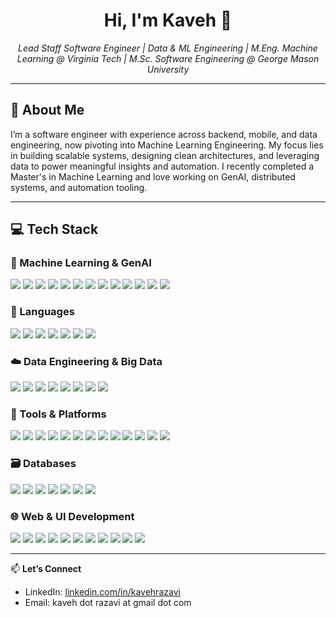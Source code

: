 
<h1 align="center">Hi, I'm Kaveh 👋</h1>

<p align="center">
  <em>Lead Staff Software Engineer | Data & ML Engineering | M.Eng. Machine Learning @ Virginia Tech  |  M.Sc. Software Engineering @ George Mason University</em>
</p>

---

## 🧠 About Me

I’m a software engineer with experience across backend, mobile, and data engineering, now pivoting into Machine Learning Engineering. My focus lies in building scalable systems, designing clean architectures, and leveraging data to power meaningful insights and automation. I recently completed a Master's in Machine Learning and love working on GenAI, distributed systems, and automation tooling.

---

## 💻 Tech Stack

### 🧠 Machine Learning & GenAI
<p>
  <img src="https://img.shields.io/badge/PyTorch-EE4C2C?logo=pytorch&logoColor=white" />
  <img src="https://img.shields.io/badge/scikit--learn-F7931E?logo=scikitlearn&logoColor=white" />
  <img src="https://img.shields.io/badge/Pandas-150458?logo=pandas&logoColor=white" />
  <img src="https://img.shields.io/badge/NumPy-013243?logo=numpy&logoColor=white" />
  <img src="https://img.shields.io/badge/LangChain-000000?logo=openai&logoColor=white" />
  <img src="https://img.shields.io/badge/OpenAI_API-412991?logo=openai&logoColor=white" />
  <img src="https://img.shields.io/badge/Jupyter_Notebooks-F37626?logo=jupyter&logoColor=white" />
  <img src="https://img.shields.io/badge/LangGraph-000000?logo=langchain&logoColor=white" />
  <img src="https://img.shields.io/badge/CrewAI-000000?logo=python&logoColor=white" />
  <img src="https://img.shields.io/badge/n8n-EF6C00?logo=n8n&logoColor=white" />
  <img src="https://img.shields.io/badge/Ollama-83B81A?logo=llama&logoColor=white" />
  <img src="https://img.shields.io/badge/PyTorch_Geometric-EE4C2C?logo=pytorch&logoColor=white" />
  <img src="https://img.shields.io/badge/DSPy-FF9900?logo=python&logoColor=white" />
</p>

### 🔨 Languages
<p>
  <img src="https://img.shields.io/badge/Python-3776AB?logo=python&logoColor=white" />
  <img src="https://img.shields.io/badge/Scala-DC322F?logo=scala&logoColor=white" />
  <img src="https://img.shields.io/badge/Java-007396?logo=openjdk&logoColor=white" />
  <img src="https://img.shields.io/badge/C%23-239120?logo=csharp&logoColor=white" />
  <img src="https://img.shields.io/badge/Objective--C-000000?logo=apple&logoColor=white" />
  <img src="https://img.shields.io/badge/JavaScript-F7DF1E?logo=javascript&logoColor=black" />
  <img src="https://img.shields.io/badge/Swift-FA7343?logo=swift&logoColor=white" />
</p>

### ☁️ Data Engineering & Big Data
<p>
  <img src="https://img.shields.io/badge/Apache%20Spark-E25A1C?logo=apachespark&logoColor=white" />
  <img src="https://img.shields.io/badge/Airflow-017CEE?logo=apacheairflow&logoColor=white" />
  <img src="https://img.shields.io/badge/Hadoop-66CCFF?logo=apachehadoop&logoColor=black" />
  <img src="https://img.shields.io/badge/AWS-232F3E?logo=amazonaws&logoColor=white" />
  <img src="https://img.shields.io/badge/S3-569A31?logo=amazons3&logoColor=white" />
  <img src="https://img.shields.io/badge/Zeppelin_Notebooks-2D2D2D?logo=apachezeppelin&logoColor=white" />
  <img src="https://img.shields.io/badge/Iceberg-0E8A16?logo=apachespark&logoColor=white" />
  <img src="https://img.shields.io/badge/EMR%20Serverless-FF9900?logo=amazonaws&logoColor=white" />
</p>

### 🧰 Tools & Platforms
<p>
  <img src="https://img.shields.io/badge/Docker-2496ED?logo=docker&logoColor=white" />
  <img src="https://img.shields.io/badge/docker--compose-384D54?logo=docker&logoColor=white" />
  <img src="https://img.shields.io/badge/Jenkins-D24939?logo=jenkins&logoColor=white" />
  <img src="https://img.shields.io/badge/Git-F05032?logo=git&logoColor=white" />
  <img src="https://img.shields.io/badge/Poetry-60A5FA?logo=python&logoColor=white" />
  <img src="https://img.shields.io/badge/Maven-C71A36?logo=apachemaven&logoColor=white" />
  <img src="https://img.shields.io/badge/SBT-FF69B4?logo=scala&logoColor=white" />
  <img src="https://img.shields.io/badge/VS%20Code-007ACC?logo=visualstudiocode&logoColor=white" />
  <img src="https://img.shields.io/badge/Cursor-5436DA?logo=cursor&logoColor=white" />
  <img src="https://img.shields.io/badge/Cline-2D2D2D?logo=gnu-bash&logoColor=white" />
  <img src="https://img.shields.io/badge/Claude_Code-FFD700?logo=anthropic&logoColor=black" />
  <img src="https://img.shields.io/badge/UV-000000?logo=python&logoColor=white" />
  <img src="https://img.shields.io/badge/SourceTree-0052CC?logo=sourcetree&logoColor=white" />
</p>

### 🗃️ Databases
<p>
  <img src="https://img.shields.io/badge/PostgreSQL-4169E1?logo=postgresql&logoColor=white" />
  <img src="https://img.shields.io/badge/pgAdmin-336791?logo=postgresql&logoColor=white" />
  <img src="https://img.shields.io/badge/MS_SQL_Server-CC2927?logo=microsoftsqlserver&logoColor=white" />
  <img src="https://img.shields.io/badge/Snowflake-56B9EB?logo=snowflake&logoColor=white" />
  <img src="https://img.shields.io/badge/Redis-DC382D?logo=redis&logoColor=white" />
  <img src="https://img.shields.io/badge/Neo4j-008CC1?logo=neo4j&logoColor=white" />
  <img src="https://img.shields.io/badge/Supabase-3ECF8E?logo=supabase&logoColor=white" />
</p>

### 🌐 Web & UI Development
<p>
  <img src="https://img.shields.io/badge/ASP.Net_WebForms-5C2D91?logo=dotnet&logoColor=white" />
  <img src="https://img.shields.io/badge/ASP.Net_MVC-512BD4?logo=dotnet&logoColor=white" />
  <img src="https://img.shields.io/badge/Express.js-000000?logo=express&logoColor=white" />
  <img src="https://img.shields.io/badge/FastAPI-009688?logo=fastapi&logoColor=white" />
  <img src="https://img.shields.io/badge/Streamlit-FF4B4B?logo=streamlit&logoColor=white" />
  <img src="https://img.shields.io/badge/Gradio-FFCC33?logo=gradio&logoColor=black" />
  <img src="https://img.shields.io/badge/WCF-512BD4?logo=dotnet&logoColor=white" />
  <img src="https://img.shields.io/badge/WPF-512BD4?logo=dotnet&logoColor=white" />
  <img src="https://img.shields.io/badge/Silverlight-9B4F96?logo=microsoft&logoColor=white" />
  <img src="https://img.shields.io/badge/Xamarin-3498DB?logo=xamarin&logoColor=white" />
  <img src="https://img.shields.io/badge/Shiny-00ADD8?logo=rstudio&logoColor=white" />
</p>

---

📫 **Let’s Connect**

- LinkedIn: [linkedin.com/in/kavehrazavi](https://linkedin.com/in/kavehrazavi)
- Email: kaveh dot razavi at gmail dot com
